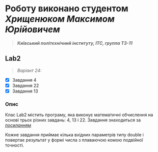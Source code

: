 # Роботу виконано студентом ***Хрищенюком Максимом Юрійовичем***
> ***Київський політехнічний інституту, ІТС, группа ТЗ-11***

## Lab2
> *Варіант 24:*
- [x] Завдання 4
- [x] Завдання 22
- [x] Завдання 13
### Опис
Клас Lab2 містить програму, яка виконує математичні обчислення на основі трьох різних завдань: 4, 13 і 22.
Завдання знаходиться за *[посиланням](https://docs.google.com/document/d/1cXBG_Rrn3RhcQfThQbPZh-hUB0qAvCNf/edit)*

Кожне завдання приймає кілька вхідних параметрів типу double і повертає результат у формі числа з плаваючою комою подвійної точності.
